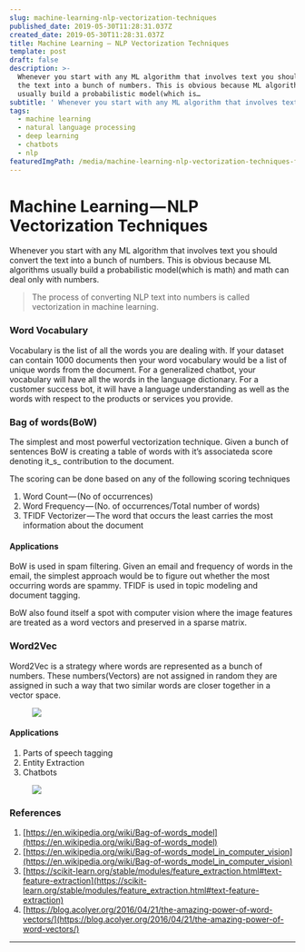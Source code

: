 ```yaml
---
slug: machine-learning-nlp-vectorization-techniques
published_date: 2019-05-30T11:28:31.037Z
created_date: 2019-05-30T11:28:31.037Z
title: Machine Learning — NLP Vectorization Techniques
template: post
draft: false
description: >-
  Whenever you start with any ML algorithm that involves text you should convert
  the text into a bunch of numbers. This is obvious because ML algorithms
  usually build a probabilistic model(which is…
subtitle: ' Whenever you start with any ML algorithm that involves text you should convert the text into a bunch of numbers. This is obvious because… '
tags:
  - machine learning
  - natural language processing
  - deep learning
  - chatbots
  - nlp
featuredImgPath: /media/machine-learning-nlp-vectorization-techniques-featured.png
---
```

# Machine Learning — NLP Vectorization Techniques

Whenever you start with any ML algorithm that involves text you should convert the text into a bunch of numbers. This is obvious because ML algorithms usually build a probabilistic model(which is math) and math can deal only with numbers.

> The process of converting NLP text into numbers is called vectorization in machine learning.

### Word Vocabulary

Vocabulary is the list of all the words you are dealing with. If your dataset can contain 1000 documents then your word vocabulary would be a list of unique words from the document. For a generalized chatbot, your vocabulary will have all the words in the language dictionary. For a customer success bot, it will have a language understanding as well as the words with respect to the products or services you provide.

### Bag of words(BoW)

The simplest and most powerful vectorization technique. Given a bunch of sentences BoW is creating a table of words with it’s associateda score denoting it_s_ contribution to the document.

The scoring can be done based on any of the following scoring techniques

1.  Word Count — (No of occurrences)
2.  Word Frequency — (No. of occurrences/Total number of words)
3.  TFIDF Vectorizer — The word that occurs the least carries the most information about the document

#### Applications 

BoW is used in spam filtering. Given an email and frequency of words in the email, the simplest approach would be to figure out whether the most occurring words are spammy. TFIDF is used in topic modeling and document tagging.

BoW also found itself a spot with computer vision where the image features are treated as a word vectors and preserved in a sparse matrix.

### Word2Vec

Word2Vec is a strategy where words are represented as a bunch of numbers. These numbers(Vectors) are not assigned in random they are assigned in such a way that two similar words are closer together in a vector space.

<figure>

![](https://cdn-images-1.medium.com/max/800/1*70iOJhTnYxj7Wc08TMbFaw.png)

</figure>

#### Applications

1.  Parts of speech tagging
2.  Entity Extraction
3.  Chatbots


<figure name="dec2" id="dec2" class="graf graf--figure graf--layoutOutsetCenter graf-after--li">

![](https://cdn-images-1.medium.com/max/1200/0*JlO7wQeJDLTUTw8q)

</figure>

### References

1.  [https://en.wikipedia.org/wiki/Bag-of-words_model](https://en.wikipedia.org/wiki/Bag-of-words_model)
2.  [https://en.wikipedia.org/wiki/Bag-of-words_model_in_computer_vision](https://en.wikipedia.org/wiki/Bag-of-words_model_in_computer_vision)
3.  [https://scikit-learn.org/stable/modules/feature_extraction.html#text-feature-extraction](https://scikit-learn.org/stable/modules/feature_extraction.html#text-feature-extraction)
4.  [https://blog.acolyer.org/2016/04/21/the-amazing-power-of-word-vectors/](https://blog.acolyer.org/2016/04/21/the-amazing-power-of-word-vectors/)

<hr/>